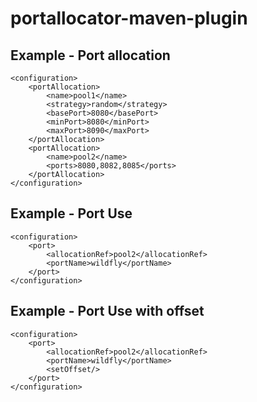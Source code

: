 portallocator-maven-plugin
==========================

Example - Port allocation
-------------------------
```
<configuration>
    <portAllocation>
        <name>pool1</name>
        <strategy>random</strategy>
        <basePort>8080</basePort>
        <minPort>8080</minPort>
        <maxPort>8090</maxPort>
    </portAllocation>
    <portAllocation>
        <name>pool2</name>
        <ports>8080,8082,8085</ports>
    </portAllocation>
</configuration>
```

Example - Port Use
------------------
```
<configuration>
    <port>
        <allocationRef>pool2</allocationRef>
        <portName>wildfly</portName>
    </port>
</configuration>
```

Example - Port Use with offset
------------------------------
```
<configuration>
    <port>
        <allocationRef>pool2</allocationRef>
        <portName>wildfly</portName>
        <setOffset/>
    </port>
</configuration>
```
